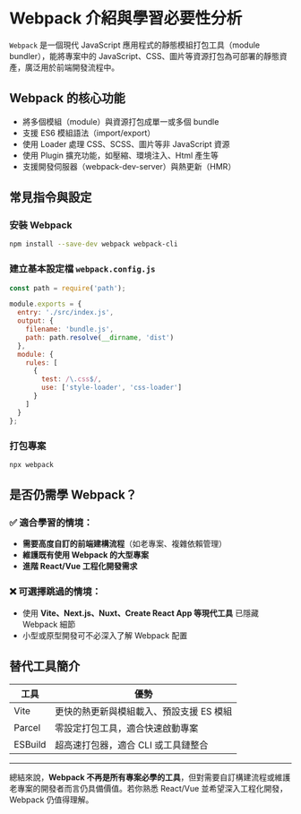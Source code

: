 # Webpack 介紹與學習必要性分析

`Webpack` 是一個現代 JavaScript 應用程式的靜態模組打包工具（module bundler），能將專案中的 JavaScript、CSS、圖片等資源打包為可部署的靜態資產，廣泛用於前端開發流程中。

## Webpack 的核心功能

* 將多個模組（module）與資源打包成單一或多個 bundle
* 支援 ES6 模組語法（import/export）
* 使用 Loader 處理 CSS、SCSS、圖片等非 JavaScript 資源
* 使用 Plugin 擴充功能，如壓縮、環境注入、Html 產生等
* 支援開發伺服器（webpack-dev-server）與熱更新（HMR）

## 常見指令與設定

### 安裝 Webpack

```bash
npm install --save-dev webpack webpack-cli
```

### 建立基本設定檔 `webpack.config.js`

```js
const path = require('path');

module.exports = {
  entry: './src/index.js',
  output: {
    filename: 'bundle.js',
    path: path.resolve(__dirname, 'dist')
  },
  module: {
    rules: [
      {
        test: /\.css$/,
        use: ['style-loader', 'css-loader']
      }
    ]
  }
};
```

### 打包專案

```bash
npx webpack
```

## 是否仍需學 Webpack？

### ✅ 適合學習的情境：

* **需要高度自訂的前端建構流程**（如老專案、複雜依賴管理）
* **維護既有使用 Webpack 的大型專案**
* **進階 React/Vue 工程化開發需求**

### ❌ 可選擇跳過的情境：

* 使用 **Vite、Next.js、Nuxt、Create React App 等現代工具** 已隱藏 Webpack 細節
* 小型或原型開發可不必深入了解 Webpack 配置

## 替代工具簡介

| 工具      | 優勢                     |
| ------- | ---------------------- |
| Vite    | 更快的熱更新與模組載入、預設支援 ES 模組 |
| Parcel  | 零設定打包工具，適合快速啟動專案       |
| ESBuild | 超高速打包器，適合 CLI 或工具鏈整合   |

---

總結來說，**Webpack 不再是所有專案必學的工具**，但對需要自訂構建流程或維護老專案的開發者而言仍具備價值。若你熟悉 React/Vue 並希望深入工程化開發，Webpack 仍值得理解。
